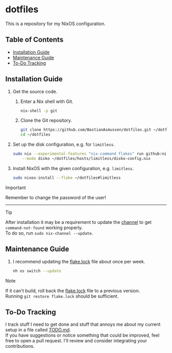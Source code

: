 # dotfiles

This is a repository for my NixOS configuration.

## Table of Contents

- [Installation Guide](#installation-guide)
- [Maintenance Guide](#maintenance-guide)
- [To-Do Tracking](#to-do-tracking)

## Installation Guide

1. Get the source code.

   1. Enter a Nix shell with Git.

      ```sh
      nix-shell -p git
      ```

   2. Clone the Git repository.

      ```sh
      git clone https://github.com/BastianAsmussen/dotfiles.git ~/dotfiles
      cd ~/dotfiles
      ```

2. Set up the disk configuration, e.g. for `limitless`.

   ```sh
   sudo nix --experimental-features "nix-command flakes" run github:nix-community/disko -- \
       --mode disko ~/dotfiles/hosts/limitless/disko-config.nix
   ```

3. Install NixOS with the given configuration, e.g. `limitless`.

   ```sh
   sudo nixos-install --flake ~/dotfiles#limitless
   ```

> [!IMPORTANT]
> Remember to change the password of the user!

---

> [!TIP]
> After installation it may be a requirement to update the [channel](https://nixos.wiki/wiki/Nix_channels)
> to get `command-not-found` working properly.  
> To do so, run `sudo nix-channel --update`.

## Maintenance Guide

1. I recommend updating the [flake.lock](./flake.lock) file about once per week.

   ```sh
   nh os switch --update
   ```

> [!NOTE]
> If it can't build, roll back the [flake.lock](./flake.lock) file to a
> previous version.  
> Running `git restore flake.lock` should be sufficient.

## To-Do Tracking

I track stuff I need to get done and stuff that annoys me about my current
setup in a file called [TODO.md](./TODO.md).  
If you have suggestions or notice something that could be improved, feel free
to open a pull request. I'll review and consider integrating your
contributions.

